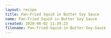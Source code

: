 ```yaml
---
layout: recipe
title: Pan-Fried Squid in Butter Soy Sauce
name: Pan-Fried Squid in Butter Soy Sauce
created: 2020-06-02 11:39:23
filename: Pan-Fried-Squid-in-Butter-Soy-Sauce
---
```

